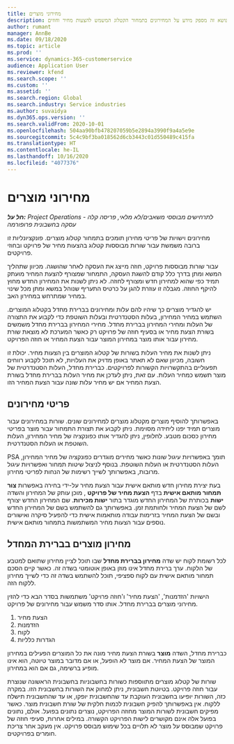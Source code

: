 ```yaml
---
title: מחירוני מוצרים
description: נושא זה מספק מידע על המחירונים בתמחור הקטלוג המשמש להצעות מחיר וחוזים.
author: rumant
manager: AnnBe
ms.date: 09/18/2020
ms.topic: article
ms.prod: ''
ms.service: dynamics-365-customerservice
audience: Application User
ms.reviewer: kfend
ms.search.scope: ''
ms.custom: ''
ms.assetid: ''
ms.search.region: Global
ms.search.industry: Service industries
ms.author: suvaidya
ms.dyn365.ops.version: ''
ms.search.validFrom: 2020-10-01
ms.openlocfilehash: 504aa90bfb478207059b5e2894a3990f9a4a5e9e
ms.sourcegitcommit: 5c4c9bf3ba018562d6cb3443c01d550489c415fa
ms.translationtype: HT
ms.contentlocale: he-IL
ms.lasthandoff: 10/16/2020
ms.locfileid: "4077376"
---
```

# <a name="product-price-lists"></a>מחירוני מוצרים

_**חל על:** Project Operations לתרחישים מבוססי משאבים/לא מלאי, פריסה קלה - עסקה בחשבונית פרופורמה_

מחירונים וישויות של פריטי מחירון תומכים בתמחור קטלוג מוצרים. פונקציונליות זו ברובה משמשת עבור שורות מבוססות קטלוג בהצעות מחיר של פרויקט ובחוזי פרויקטים.

עבור שורות מבוססות פרויקט, חוזה מייצג את העסקה לאחר שהושגה. מכיוון שתהליך המשא ומתן בדרך כלל קודם להשגת העסקה, התמחור שמצורף להצעת המחיר מועתק תמיד כפי שהוא למחירון חדש ומצורף לחוזה. לא ניתן לשנות את המחירון החדש מחוץ להיקף החוזה. מגבלה זו עוזרת להגן על כרטיס התעריף שנוהל במשא ומתן מכל שינוי במחיר שמתרחש במחירון האב.

יש להגדיר מוצרים כך שיהיו להם עלות ומחירונים בברירת מחדל בקטלוג המוצרים. השתמש במחיר המחירון, בעלות הסטנדרטית ובעלות השוטפת כדי לקבוע את התצורה של העלות ומחירי המחירון בברירת מחדל. מחירי המחירון בברירת מחדל משמשים בשורת הצעת מחיר או בסעיף חוזה של פרויקט רק כאשר המערכת לא מוצאת שורת מחירון עבור אותו מוצר במחירון המוצר עבור הצעת המחיר או חוזה הפרויקט.

ניתן לשנות את מחיר העלות בשורות של קטלוג המוצרים בין הצעות מחיר. יכולת זו חשובה, מכיוון שאם לא תאתר באופן מדויק את העלויות, לא תוכל לקבוע רווחים תפעוליים בהתקשרויות הקשורות לפרויקטים. כברירת מחדל, העלות הסטנדרטית של מוצר תשמש כמחיר העלות. עם זאת, ניתן לעדכן את מחיר העלות בברירת מחדל בשורת הצעת המחיר אם יש מחיר עלות שונה עבור הצעת המחיר הזו.

## <a name="price-list-items"></a>פריטי מחירונים

באפשרותך להוסיף מוצרים מקטלוג מוצרים למחירונים שונים. שורות במחירונים עבור מוצרים תמיד יפנו ליחידה מסוימת. ניתן לקבוע את תצורת התמחור עבור מוצר בפריטי מחירון כסכום מטבע. לחלופין, ניתן להגדיר אותו כפונקציה של מחיר המחירון, העלות השוטפת או העלות הסטנדרטית.

PSA תומך באפשרויות עיגול שונות כאשר מחירים מוגדרים כפונקציה של מחיר המחירון, העלות הסטנדרטית או העלות השוטפת. בנוסף לניצול שיטות תמחור ואפשרויות עיגול מרובות, באפשרותך לשייך רשימות של הנחות לפריטי מחירון. 

בעת יצירת מחירון חדש מותאם אישית עבור הצעת מחיר על-ידי בחירה באפשרות **צור תמחור מותאם אישית** בדף **הצעת מחיר של פרויקט‬** ,‏ מוכן עותק של המחירון והשדה **ישות** בכותרת של המחירון החדש מוגדר בתור **ישות מכירות**. שם המחירון החדש יצורף לשם של הצעת המחיר ולחותמת זמן. באפשרותך גם להשתמש בשם של המחירון החדש ובשם של הצעת המחיר בזרימות עבודה מותאמות אישית כדי להפעיל סיקרה ואישורים נוספים עבור הצעות מחיר המשתמשות בתמחור מותאם אישית.

 
## <a name="default-product-price-list"></a>מחירון מוצרים בברירת המחדל
לכל רשומת לקוח יש שדה **מחירון בברירת מחדל** שבו תוכל לציין מחירון שתואם למטבע של הלקוח. ערך ברירת מחדל אינו מוזן באופן אוטומטי בשדה זה. כאשר קיים הסכם תמחור מותאם אישית עם לקוח ספציפי, תוכל להשתמש בשדה זה כדי לשייך מחירון ללקוח הזה.

הישויות 'הזדמנות', 'הצעת מחיר' ו'חוזה פרויקט' משתמשות בסדר הבא כדי להזין מחירוני מוצרים בברירת מחדל. אותו סדר משמש עבור מחירונים של פרויקט.

1.  הצעת מחיר
2.  הזדמנות
3.  לקוח
4.  הגדרות כלליות 

כברירת מחדל, השדה **מוצר** בשורת הצעת מחיר מונה את כל המוצרים הפעילים במחירון המוצר של הצעת המחיר. אם מוצר לא הופעל, או אם מדובר במוצר טיוטה, הוא אינו מופיע ברשימה, גם אם הוא במחירון. 

שורות של קטלוג מוצרים מתווספות כשורות בחשבוניות בחשבונית הראשונה שנוצרת עבור חוזה פרויקט. בטיוטת חשבונית, ניתן למחוק את השורות בחשבונית הזו. במקרה כזה, השורות יופיעו בחשבונית העוקבת עד שהחשבונית יופקו, או עד שהחשבונית תישלח ללקוח. אין באפשרותך להפיק חשבונית לכמות חלקית של שורת חשבונית מוצר. כאשר מפיקים חשבונית לשורות המוצר מחוזה הפרויקט, נוצרים נתונים בפועל. אולם, נתונים בפועל אלה אינם מקושרים לישות הפרויקט הקשורה. במילים אחרות, סעיפי חוזה של פרויקט שמבוסס על מוצר לא תלויים בכל שימוש מבוסס פרויקט. אין מעקב אחר צריכת חומרים בפרויקטים.
